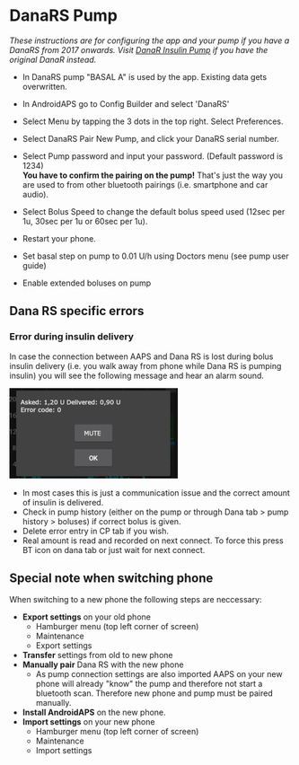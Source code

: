 # DanaRS Pump

*These instructions are for configuring the app and your pump if you have a DanaRS from 2017 onwards. Visit [DanaR Insulin Pump](./DanaR-Insulin-Pump) if you have the original DanaR instead.*

* In DanaRS pump "BASAL A" is used by the app. Existing data gets overwritten.

* In AndroidAPS go to Config Builder and select 'DanaRS'

* Select Menu by tapping the 3 dots in the top right. Select Preferences.

* Select DanaRS Pair New Pump, and click your DanaRS serial number.

* Select Pump password and input your password. (Default password is 1234)   
  **You have to confirm the pairing on the pump!** That's just the way you are used to from other bluetooth pairings (i.e. smartphone and car audio).

* Select Bolus Speed to change the default bolus speed used (12sec per 1u, 30sec per 1u or 60sec per 1u).

* Restart your phone.

* Set basal step on pump to 0.01 U/h using Doctors menu (see pump user guide)

* Enable extended boluses on pump

## Dana RS specific errors

### Error during insulin delivery

In case the connection between AAPS and Dana RS is lost during bolus insulin delivery (i.e. you walk away from phone while Dana RS is pumping insulin) you will see the following message and hear an alarm sound.

![Alarm insulin delivery](../images/DanaRS_Error_bolus.png)

* In most cases this is just a communication issue and the correct amount of insulin is delivered.
* Check in pump history (either on the pump or through Dana tab > pump history > boluses) if correct bolus is given.
* Delete error entry in CP tab if you wish.
* Real amount is read and recorded on next connect. To force this press BT icon on dana tab or just wait for next connect.

## Special note when switching phone

When switching to a new phone the following steps are neccessary:

* **Export settings** on your old phone 
  * Hamburger menu (top left corner of screen)
  * Maintenance
  * Export settings
* **Transfer** settings from old to new phone
* **Manually pair** Dana RS with the new phone 
  * As pump connection settings are also imported AAPS on your new phone will already "know" the pump and therefore not start a bluetooth scan. Therefore new phone and pump must be paired manually.
* **Install AndroidAPS** on the new phone.
* **Import settings** on your new phone 
  * Hamburger menu (top left corner of screen)
  * Maintenance
  * Import settings